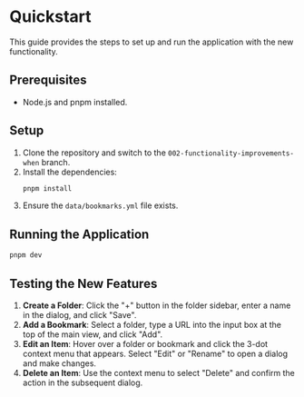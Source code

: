# Quickstart

This guide provides the steps to set up and run the application with the new functionality.

## Prerequisites
-   Node.js and pnpm installed.

## Setup
1.  Clone the repository and switch to the `002-functionality-improvements-when` branch.
2.  Install the dependencies:
    ```bash
    pnpm install
    ```
3.  Ensure the `data/bookmarks.yml` file exists.

## Running the Application
```bash
pnpm dev
```

## Testing the New Features

1.  **Create a Folder**: Click the "+" button in the folder sidebar, enter a name in the dialog, and click "Save".
2.  **Add a Bookmark**: Select a folder, type a URL into the input box at the top of the main view, and click "Add".
3.  **Edit an Item**: Hover over a folder or bookmark and click the 3-dot context menu that appears. Select "Edit" or "Rename" to open a dialog and make changes.
4.  **Delete an Item**: Use the context menu to select "Delete" and confirm the action in the subsequent dialog.
